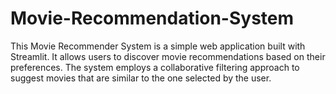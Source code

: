 # Movie-Recommendation-System
This Movie Recommender System is a simple web application built with Streamlit. It allows users to discover movie recommendations 
based on their preferences. The system employs a collaborative filtering approach to suggest movies that are similar to the one selected by the user.

